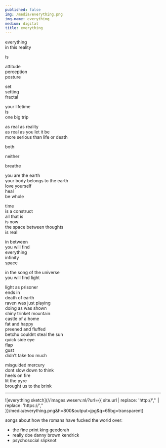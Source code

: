 ```yaml
---
published: false
img: /media/everything.png
img-name: everything
medium: digital
title: everything 
---
```

  
  
everything  
in this reality  
  
is  
  
attitude  
perception  
posture  
  
set  
setting  
fractal  
  
your lifetime  
is  
one big trip  
  
as real as reality  
as real as you let it be  
more serious than life or death  
  
both  
  
neither  
  
breathe  
  
you are the earth  
your body belongs to the earth  
love yourself  
heal  
be whole  

time  
is a construct  
all that is  
is now  
the space between thoughts  
is real  

in between  
you will find  
everything  
infinity  
space  
  
in the song of the universe  
you will find light  
  
light as prisoner  
ends in  
death of earth  
raven was just playing  
doing as was shown  
shiny trinket mountain  
castle of a home  
fat and happy  
preened and fluffed  
betchu couldnt steal the sun  
quick side eye  
flap  
gust  
didn’t take too much  

misguided mercury  
dont slow down to think  
heels on fire  
lit the pyre  
brought us to the brink

---

![everything sketch](//images.weserv.nl/?url={{ site.url | replace: 'http://','' | replace: 'https://','' }}/media/everything.png&h=800&output=jpg&q=65bg=transparent)

songs about how the romans have fucked the world over:
- the fine print king geedorah
- really doe danny brown kendrick
- psychosocial slipknot
